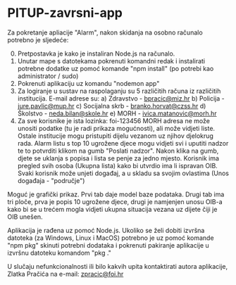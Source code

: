 # PITUP-zavrsni-app

Za pokretanje apliacije "Alarm", nakon skidanja na osobno računalo potrebno je sljedeće:

0. Pretpostavka je kako je instaliran Node.js na računalo.
1. Unutar mape s datotekama pokrenuti komandni redak i instalirati potrebne dodatke uz pomoć komande "npm install" (po potrebi kao administrator / sudo)
2. Pokrenuti aplikaciju uz komandu "nodemon app"
3. Za logiranje u sustav na raspolaganju su 5 različitih računa iz različitih institucija. E-mail adrese su:
  a) Zdravstvo - bpracic@miz.hr
  b) Policija - jure.pavlic@mup.hr
  c) Socijalna skrb - branko.horvat@czss.hr
  d) Školstvo - neda.bilan@skole.hr
  e) MORH - ivica.matanovic@morh.hr
6. Za sve korisnike je ista lozinka: foi-123456
MORH adresa ne može unositi podatke (tu je radi prikaza mogućnosti), ali može vidjeti liste.
Ostale institucije mogu pristupiti dijelu vezanom uz njihov djelokrug rada.
Alarm listu s top 10 ugrožene djece mogu vidjeti svi i uputiti nadzor te to potvrditi klikom na gumb "Poslati nadzor".
Nakon klika na gumb, djete se uklanja s popisa i lista se penje za jedno mjesto.
Korisnik ima pregled svih osoba (Ukupna lista) kako bi utvrdio ima li ispravan OIB.
Svaki korisnik može unjeti događaj, a u skladu sa svojim ovlastima (Unos događaja - "područje")

Moguć je grafički prikaz. Prvi tab daje model baze podataka.
Drugi tab ima tri ploče, prva je popis 10 ugrožene djece, drugi je namjenjen unosu OIB-a kako bi se u trećem mogla vidjeti ukupna situacija vezana uz dijete čiji je OIB unešen.

Aplikacija je rađena uz pomoć Node.js. Ukoliko se želi dobiti izvršna datoteka (za Windows, Linux i MacOS) potrebno je uz pomoć komande "npm pkg" skinuti potrebni dodataka i pokrenuti pakiranje aplikacije u izvršnu datoteku komandom "pkg ."

U slučaju nefunkcionalnosti ili bilo kakvih upita kontaktirati autora aplikacije, Zlatka Pračića na e-mail: zpracic@foi.hr
